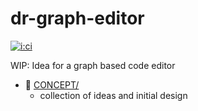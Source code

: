 # dr-graph-editor

[![i:ci]][l:ci]

WIP: Idea for a graph based code editor

[i:ci]: https://img.shields.io/github/workflow/status/dr-js/dr-graph-editor/ci-test
[l:ci]: https://github.com/dr-js/dr-graph-editor/actions?query=workflow:ci-test

[//]: # (NON_PACKAGE_CONTENT)

- 📁 [CONCEPT/](CONCEPT/)
  - collection of ideas and initial design
